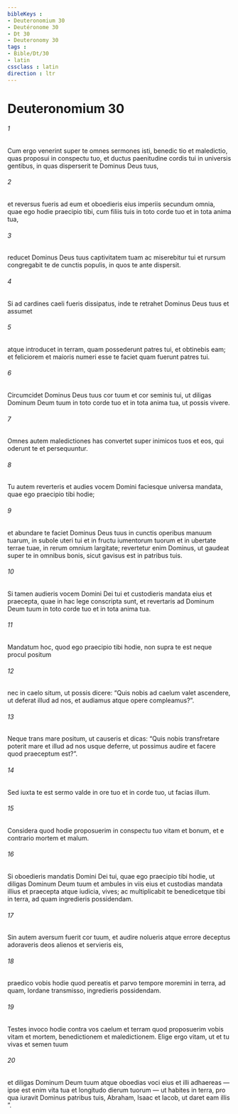 ```yaml
---
bibleKeys : 
- Deuteronomium 30
- Deutéronome 30
- Dt 30
- Deuteronomy 30
tags : 
- Bible/Dt/30
- latin
cssclass : latin
direction : ltr
---
```


# Deuteronomium 30

###### 1
Cum ergo venerint super te omnes sermones isti, benedic tio et maledictio, quas proposui in conspectu tuo, et ductus paenitudine cordis tui in universis gentibus, in quas disperserit te Dominus Deus tuus, 
###### 2
et reversus fueris ad eum et oboedieris eius imperiis secundum omnia, quae ego hodie praecipio tibi, cum filiis tuis in toto corde tuo et in tota anima tua, 
###### 3
reducet Dominus Deus tuus captivitatem tuam ac miserebitur tui et rursum congregabit te de cunctis populis, in quos te ante dispersit. 
###### 4
Si ad cardines caeli fueris dissipatus, inde te retrahet Dominus Deus tuus et assumet 
###### 5
atque introducet in terram, quam possederunt patres tui, et obtinebis eam; et feliciorem et maioris numeri esse te faciet quam fuerunt patres tui.
###### 6
Circumcidet Dominus Deus tuus cor tuum et cor seminis tui, ut diligas Dominum Deum tuum in toto corde tuo et in tota anima tua, ut possis vivere. 
###### 7
Omnes autem maledictiones has convertet super inimicos tuos et eos, qui oderunt te et persequuntur. 
###### 8
Tu autem reverteris et audies vocem Domini faciesque universa mandata, quae ego praecipio tibi hodie; 
###### 9
et abundare te faciet Dominus Deus tuus in cunctis operibus manuum tuarum, in subole uteri tui et in fructu iumentorum tuorum et in ubertate terrae tuae, in rerum omnium largitate; revertetur enim Dominus, ut gaudeat super te in omnibus bonis, sicut gavisus est in patribus tuis. 
###### 10
Si tamen audieris vocem Domini Dei tui et custodieris mandata eius et praecepta, quae in hac lege conscripta sunt, et revertaris ad Dominum Deum tuum in toto corde tuo et in tota anima tua.
###### 11
Mandatum hoc, quod ego praecipio tibi hodie, non supra te est neque procul positum 
###### 12
nec in caelo situm, ut possis dicere: “Quis nobis ad caelum valet ascendere, ut deferat illud ad nos, et audiamus atque opere compleamus?”. 
###### 13
Neque trans mare positum, ut causeris et dicas: “Quis nobis transfretare poterit mare et illud ad nos usque deferre, ut possimus audire et facere quod praeceptum est?”. 
###### 14
Sed iuxta te est sermo valde in ore tuo et in corde tuo, ut facias illum.
###### 15
Considera quod hodie proposuerim in conspectu tuo vitam et bonum, et e contrario mortem et malum. 
###### 16
Si oboedieris mandatis Domini Dei tui, quae ego praecipio tibi hodie, ut diligas Dominum Deum tuum et ambules in viis eius et custodias mandata illius et praecepta atque iudicia, vives; ac multiplicabit te benedicetque tibi in terra, ad quam ingredieris possidendam. 
###### 17
Sin autem aversum fuerit cor tuum, et audire nolueris atque errore deceptus adoraveris deos alienos et servieris eis, 
###### 18
praedico vobis hodie quod pereatis et parvo tempore moremini in terra, ad quam, Iordane transmisso, ingredieris possidendam.
###### 19
Testes invoco hodie contra vos caelum et terram quod proposuerim vobis vitam et mortem, benedictionem et maledictionem. Elige ergo vitam, ut et tu vivas et semen tuum 
###### 20
et diligas Dominum Deum tuum atque oboedias voci eius et illi adhaereas — ipse est enim vita tua et longitudo dierum tuorum — ut habites in terra, pro qua iuravit Dominus patribus tuis, Abraham, Isaac et Iacob, ut daret eam illis ”.

